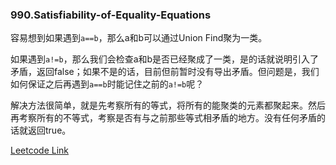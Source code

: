 ### 990.Satisfiability-of-Equality-Equations

容易想到如果遇到```a==b```，那么a和b可以通过Union Find聚为一类。

如果遇到```a!=b```，那么我们会检查a和b是否已经聚成了一类，是的话就说明引入了矛盾，返回false；如果不是的话，目前但前暂时没有导出矛盾。但问题是，我们如何保证之后再遇到```a==b```时能记住之前的```a!=b```呢？

解决方法很简单，就是先考察所有的等式，将所有的能聚类的元素都聚起来。然后再考察所有的不等式，考察是否有与之前那些等式相矛盾的地方。没有任何矛盾的话就返回true。


[Leetcode Link](https://leetcode.com/problems/satisfiability-of-equality-equations)